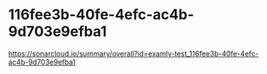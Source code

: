 # 116fee3b-40fe-4efc-ac4b-9d703e9efba1
https://sonarcloud.io/summary/overall?id=examly-test_116fee3b-40fe-4efc-ac4b-9d703e9efba1
